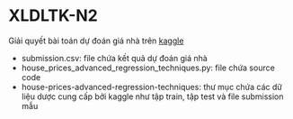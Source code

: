 # XLDLTK-N2
Giải quyết bài toán dự đoán giá nhà trên [kaggle](https://www.kaggle.com/c/house-prices-advanced-regression-techniques)
- submission.csv: file chứa kết quả dự đoán giá nhà
- house_prices_advanced_regression_techniques.py: file chứa source code
- house-prices-advanced-regression-techniques: thư mục chứa các dữ liệu dược cung cấp bởi kaggle như tập train, tập test và file submission mẫu
